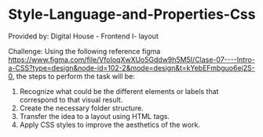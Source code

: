 # Style-Language-and-Properties-Css
Provided by: Digital House - Frontend I- layout

Challenge:
Using the following reference figma https://www.figma.com/file/VfoIoqXwXUo5Gddw9h5M5I/Clase-07----Intro-a-CSS?type=design&node-id=102-2&mode=design&t=kYebEFmbguo6ej2S-0, the steps to perform the task will be:
1. Recognize what could be the different elements or labels that correspond to that visual result.
2. Create the necessary folder structure.
3. Transfer the idea to a layout using HTML tags.
4. Apply CSS styles to improve the aesthetics of the work.
